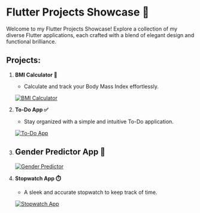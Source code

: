# Flutter Projects Showcase 🚀

Welcome to my Flutter Projects Showcase! Explore a collection of my diverse Flutter applications, each crafted with a blend of elegant design and functional brilliance.

## Projects:

1. **BMI Calculator 🧮**
   - Calculate and track your Body Mass Index effortlessly.

   [![BMI Calculator](https://github.com/dhara-maru/BMI-Calculator-Flutter)](https://github.com/dhara-maru/BMI-Calculator-Flutter)

2. **To-Do App ✅**
   - Stay organized with a simple and intuitive To-Do application.

   [![To-Do App](https://github.com/dhara-maru/My-To-Do-App-Flutter)](https://github.com/dhara-maru/My-To-Do-App-Flutter)

3. **Gender Predictor App 👶**
   - 

   [![Gender Predictor](link-to-gender-repo)](link-to-gender-repo)

4. **Stopwatch App ⏱️**
   - A sleek and accurate stopwatch to keep track of time.

   [![Stopwatch App](link-to-stopwatch-repo)](link-to-stopwatch-repo)
